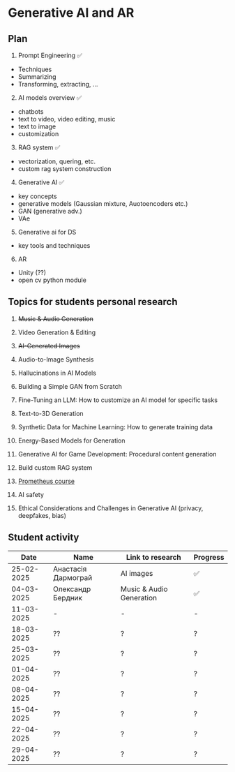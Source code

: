 # Generative AI and AR

## Plan 

1. Prompt Engineering ✅
- Techniques
- Summarizing 
- Transforming, extracting, ...

2. AI models overview ✅
- chatbots
- text to video, video editing, music
- text to image
- customization

3. RAG system ✅
- vectorization, quering, etc. 
- custom rag system construction 

4. Generative AI ✅
- key concepts
- generative models (Gaussian mixture, Auotoencoders etc.)
- GAN (generative adv.)
- VAe

5. Generative ai for DS
- key tools and techniques

6. AR
- Unity (??)
- open cv python module 


## Topics for students personal research

1. ~~Music & Audio Generation~~

2. Video Generation & Editing 

3. ~~AI-Generated Images~~

4. Audio-to-Image Synthesis 

5. Hallucinations in AI Models

6. Building a Simple GAN from Scratch

7. Fine-Tuning an LLM: How to customize an AI model for specific tasks

8. Text-to-3D Generation

9. Synthetic Data for Machine Learning: How to generate training data

10. Energy-Based Models for Generation

11. Generative AI for Game Development: Procedural content generation

12. Build custom RAG system

13. [Prometheus course](https://prometheus.org.ua/prometheus-free/intro-to-chatgpt/?utm_source=sendy&utm_medium=email&utm_campaign=email-chatgpt-february-digest-active1)

14. AI safety 

15. Ethical Considerations and Challenges in Generative AI (privacy, deepfakes, bias)


## Student activity


| Date    | Name | Link to research | Progress |
| ------- | ----- | ------------- | -------- |
| 25-02-2025    | Анастасія Дармограй       | AI images                     | ✅ |
| 04-03-2025    | Олександр Бердник         | Music & Audio Generation      | ✅ |
| 11-03-2025    | -         | -      | - |
| 18-03-2025    | ??         | ?      | ? |
| 25-03-2025    | ??         | ?      | ? |
| 01-04-2025    | ??         | ?      | ? |
| 08-04-2025    | ??         | ?      | ? |
| 15-04-2025    | ??         | ?      | ? |
| 22-04-2025    | ??         | ?      | ? |
| 29-04-2025    | ??         | ?      | ? |


